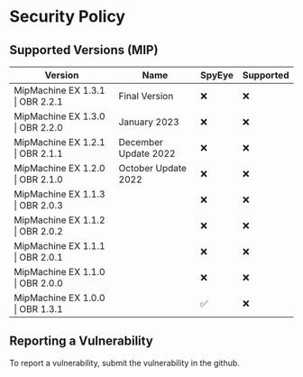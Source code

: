 # Security Policy

## Supported Versions (MIP)

| Version                          | Name                 | SpyEye             | Supported |
| -------------------------------- | -------------------- | ------------------ | --------- |
| MipMachine EX 1.3.1 \| OBR 2.2.1 | Final Version        | :x:                | :x:       |
| MipMachine EX 1.3.0 \| OBR 2.2.0 | January 2023         | :x:                | :x:       |
| MipMachine EX 1.2.1 \| OBR 2.1.1 | December Update 2022 | :x:                | :x:       |
| MipMachine EX 1.2.0 \| OBR 2.1.0 | October Update 2022  | :x:                | :x:       |
| MipMachine EX 1.1.3 \| OBR 2.0.3 |                      | :x:                | :x:       |
| MipMachine EX 1.1.2 \| OBR 2.0.2 |                      | :x:                | :x:       |
| MipMachine EX 1.1.1 \| OBR 2.0.1 |                      | :x:                | :x:       |
| MipMachine EX 1.1.0 \| OBR 2.0.0 |                      | :x:                | :x:       |
| MipMachine EX 1.0.0 \| OBR 1.3.1 |                      | :white_check_mark: | :x:       |

## Reporting a Vulnerability

To report a vulnerability, submit the vulnerability in the github.
